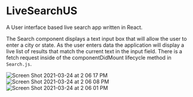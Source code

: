 # LiveSearchUS

A User interface based live search app written in React.


The Search component displays a text input box that will allow the user to enter a city or state. As the user enters data the application will display a live list of results that match the current text in the input field. There is a fetch request inside of the componentDidMount lifecycle method in `Search.js`.



![Screen Shot 2021-03-24 at 2 06 17 PM](https://user-images.githubusercontent.com/51516265/112361769-20598a00-8caa-11eb-8743-08541592a926.png)
![Screen Shot 2021-03-24 at 2 06 08 PM](https://user-images.githubusercontent.com/51516265/112361770-20598a00-8caa-11eb-9709-8954585a1c8d.png)
![Screen Shot 2021-03-24 at 2 06 01 PM](https://user-images.githubusercontent.com/51516265/112361771-20598a00-8caa-11eb-9459-9b51c204c83e.png)
